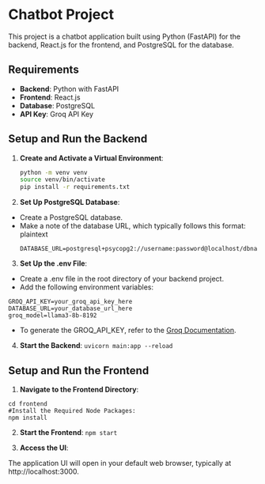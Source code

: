 # Chatbot Project

This project is a chatbot application built using Python (FastAPI) for the backend, React.js for the frontend, and PostgreSQL for the database.

## Requirements

- **Backend**: Python with FastAPI
- **Frontend**: React.js
- **Database**: PostgreSQL
- **API Key**: Groq API Key

## Setup and Run the Backend

1. **Create and Activate a Virtual Environment**:
   ```bash
   python -m venv venv
   source venv/bin/activate
   pip install -r requirements.txt
   ```

2. **Set Up PostgreSQL Database**:

- Create a PostgreSQL database. 
- Make a note of the database URL, which typically follows this format:
plaintext
    ```
   DATABASE_URL=postgresql+psycopg2://username:password@localhost/dbname
    ```

3. **Set Up the .env File**:

- Create a .env file in the root directory of your backend project.
- Add the following environment variables:
```
GROQ_API_KEY=your_groq_api_key_here
DATABASE_URL=your_database_url_here
groq_model=llama3-8b-8192
```

- To generate the GROQ_API_KEY, refer to the [Groq Documentation](https://console.groq.com/docs/quickstart).


4. **Start the Backend**:
```uvicorn main:app --reload```

## Setup and Run the Frontend

1. **Navigate to the Frontend Directory**:

```
cd frontend
#Install the Required Node Packages:
npm install
```

2. **Start the Frontend**:
```npm start```

3. **Access the UI**:

The application UI will open in your default web browser, typically at http://localhost:3000.